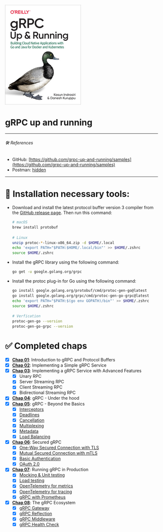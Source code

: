 ![](./assets/cover.png)
# gRPC up and running

<hr>

###### 🛠️ *References*

- GitHub: [https://github.com/grpc-up-and-running/samples](https://github.com/grpc-up-and-running/samples)
- Postman: [hidden](https://gold-shuttle-395606.postman.co/workspace/My-Workspace~e9564e49-df76-48b9-8f40-1c74ee320241/folder/68565ede55855a1cdfab19a8?action=share&creator=10413281&ctx=documentation&active-environment=10413281-37d0952d-6a07-443b-a8f3-83805f295a77)
<hr>

# 🔧 Installation necessary tools:
- Download and install the latest protocol buffer version 3 compiler from the [GitHub release page](https://github.com/protocolbuffers/protobuf/releases). Then run this command:
  ```bash
  # macOS
  brew install protobuf

  # Linux
  unzip protoc-*-linux-x86_64.zip -d $HOME/.local
  echo 'export PATH="$PATH:$HOME/.local/bin"' >> $HOME/.zshrc
  source $HOME/.zshrc
  ```
  
- Install the gRPC library using the following command:
  ```bash
  go get -u google.golang.org/grpc
  ```
  
- Install the protoc plug-in for Go using the following command:
  ```bash
  go install google.golang.org/protobuf/cmd/protoc-gen-go@latest
  go install google.golang.org/grpc/cmd/protoc-gen-go-grpc@latest
  echo 'export PATH="$PATH:$(go env GOPATH)/bin"' >> $HOME/.zshrc
  source $HOME/.zshrc

  # Verfication
  protoc-gen-go --version
  protoc-gen-go-grpc --version
  ```

# ✅ Completed chaps
- [x] [**Chap 01**](./chap01/README.md): Introduction to gRPC and Protocol Buffers
- [x] [**Chap 02**](./chap02/README.md): Implementing a Simple gRPC Service
- [x] [**Chap 03**](./chap03/README.md): Implementing a gRPC Service with Advanced Features
  - [x] Unary RPC
  - [x] Server Streaming RPC
  - [x] Client Streaming RPC
  - [x] Bidirectional Streaming RPC
- [x] [**Chap 04**](./chap04/README.md): gRPC - Under the hood
- [x] [**Chap 05**](./chap05/README.md): gRPC - Beyond the Basics
  - [x] [Interceptors](./chap05/interceptors/)
  - [x] [Deadlines](./chap05/deadlines/)
  - [x] [Cancellation](./chap05/cancellation/)
  - [x] [Multiplexing](./chap05/multiplexing/)
  - [x] [Metadata](./chap05/metadata/)
  - [x] [Load Balancing](./chap05/loadbalancer/)
- [x] [**Chap 06**](./chap06/README.md): Secured gRPC
  - [x] [One-Way Secured Connection with TLS](./chap06/secure-channel/)
  - [x] [Mutual Secured Connection with mTLS](./chap06/mutual-tls-channel/)
  - [x] [Basic Authentication](./chap06/basic-authentication/)
  - [x] [OAuth 2.0](./chap06/token-based-authentication/)
- [x] [**Chap 07**](./chap07/README.md): Running gRPC in Production
  - [x] [Mocking & Unit testing](./chap07/grpc-continous-integration/)
  - [x] [Load testing](./chap07/grpc-continous-integration/)
  - [x] [OpenTelemetry for metrics](./chap07/grpc-opentelemetry/)
  - [x] [OpenTelemetry for tracing](./chap07/grpc-otel-tracing/)
  - [x] [gRPC with Prometheus](./chap07/grpc-prometheus/)
- [x] [**Chap 08**](./chap08/README.md): The gRPC Ecosystem
  - [x] [gRPC Gateway](./chap08/grpc-gateway/)
  - [x] [gRPC Reflection](./chap08/grpc-reflection/)
  - [x] [gRPC Middleware](./chap08/grpc-middlewares/)
  - [x] [gRPC Health Check](./chap08/grpc-healthcheck/)
